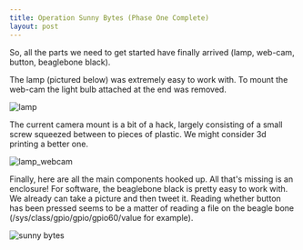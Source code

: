 ```yaml
---
title: Operation Sunny Bytes (Phase One Complete)
layout: post
---
```


So, all the parts we need to get started have finally arrived (lamp, web-cam, button,
beaglebone black).

The lamp (pictured below) was extremely easy to work with. To mount the web-cam the light bulb 
attached at the end was removed.

<img src="{{ site.baseurl }}images/lamp.jpg" alt="lamp" />

The current camera mount is a bit of a hack, largely consisting of a small 
screw squeezed between to pieces of plastic. We might consider 3d printing a better one.

<img src="{{ site.baseurl }}images/lamp_webcam.jpg" alt="lamp_webcam" />

Finally, here are all the main components hooked up. All that's missing is an enclosure!
For software, the beaglebone black is pretty easy to work with. We already can take a 
picture and then tweet it. Reading whether button has been pressed seems to be a matter 
of reading a file on the beagle bone (/sys/class/gpio/gpio/gpio60/value for example).

<img src="{{ site.baseurl }}images/proto_food_button.jpg" alt="sunny bytes" />
